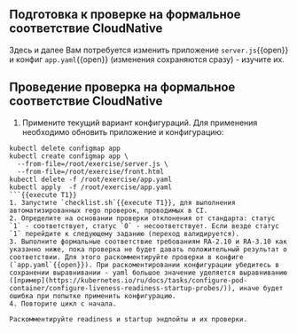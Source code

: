 ## Подготовка к проверке на формальное соответствие CloudNative
Здесь и далее Вам потребуется изменить приложение `server.js`{{open}} и конфиг `app.yaml`{{open}} (изменения сохраняются сразу) - изучите их.

## Проведение проверка на формальное соответствие CloudNative
1.  Примените текущий вариант конфигураций. Для применения необходимо обновить приложение и конфигурацию:
```
kubectl delete configmap app
kubectl create configmap app \
  --from-file=/root/exercise/server.js \
  --from-file=/root/exercise/front.html
kubectl delete -f /root/exercise/app.yaml
kubectl apply  -f /root/exercise/app.yaml
```{{execute T1}}
1. Запустите `checklist.sh`{{execute T1}}, для выполнения автоматизированных rego проверок, проводимых в CI.
2. Определите на основании проверки отклонения от стандарта: статус `1` - соответствует, статус `0` - несоответствует. Если везде статус `1` перейдите к следующему заданию (переход валидируется).
3. Выполните формальные соответствие требованиям RA-2.10 и RA-3.10 как указанно ниже, пока проверка не будет давать положительный результат о соответствии. Для этого раскомментируйте проверки в конфиге (`app.yaml`{{open}}). При раскоментировании конфигурации убедитесь в сохранении выравнивании - yaml большое значение уделяется выравниванию ([пример](https://kubernetes.io/ru/docs/tasks/configure-pod-container/configure-liveness-readiness-startup-probes/)), иначе будет ошибка при попытке применить конфигурацию.
4. Повторите цикл с начала. 

Раскомментируйте readiness и startup эндпойты и их проверки.

